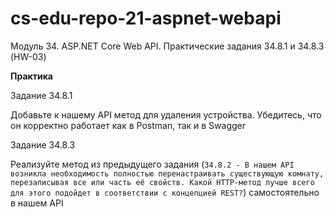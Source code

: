 # cs-edu-repo-21-aspnet-webapi
Модуль 34. ASP.NET Core Web API. Практические задания 34.8.1 и 34.8.3 (HW-03)

**Практика**

Задание 34.8.1

Добавьте к нашему API метод для удаления устройства. Убедитесь,
 что он корректно работает как в Postman, так и в Swagger

Задание 34.8.3

Реализуйте метод из предыдущего задания (`34.8.2 - В нашем API
 возникла необходимость полностью перенастраивать существующую комнату,
 перезаписывая все или часть её свойств. Какой HTTP-метод лучше всего
 для этого подойдет в соответствии с концепцией REST?`)
 самостоятельно в нашем API
